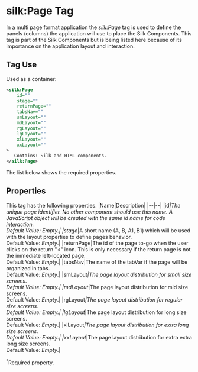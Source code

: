 # silk:Page Tag
In a multi page format application the *silk:Page* tag is used to define the panels (columns) the application will use to place the Silk Components. This tag is part of the Silk Components but is being listed here because of its importance on the application layout and interaction.

## Tag Use
Used as a container:
```xml
<silk:Page
    id=""
    stage=""
    returnPage=""
    tabsNav=""
    smLayout=""
    mdLayout=""
    rgLayout=""
    lgLayout=""
    xlLayout=""
    xxLayout=""
>
   Contains: Silk and HTML components.
</silk:Page>
```
The list below shows the required properties.

## Properties
This tag has the following properties.
|Name|Description|
|--|--|
|id<sup>*</sup>|The unique page identifier. No other component should use this name. A JavaScript object will be created with the same id name for code interaction.<br>Default Value: *Empty*.|
|stage<sup>*</sup>|A short name (A, B, A1, B1) which will be used with the layout properties to define pages behavior.<br>Default Value: *Empty*.|
|returnPage|The id of the page to-go when the user clicks on the return "<" icon. This is only necessary if the return page is not the immediate left-located page.<br>Default Value: *Empty*.|
|tabsNav|The name of the tabVar if the page will be organized in tabs.<br>Default Value: *Empty*.|
|smLayout<sup>*</sup>|The page layout distribution for small size screens.<br>Default Value: *Empty*.|
|mdLayout<sup>*</sup>|The page layout distribution for mid size screens.<br>Default Value: *Empty*.|
|rgLayout<sup>*</sup>|The page layout distribution for regular size screens.<br>Default Value: *Empty*.|
|lgLayout<sup>*</sup>|The page layout distribution for long size screens.<br>Default Value: *Empty*.|
|xlLayout<sup>*</sup>|The page layout distribution for extra long size screens.<br>Default Value: *Empty*.|
|xxLayout<sup>*</sup>|The page layout distribution for extra extra long size screens.<br>Default Value: *Empty*.|

<sup>*</sup>Required property.

